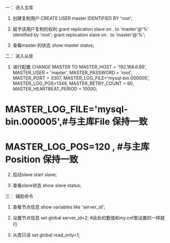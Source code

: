 
一： 进入主库

1. 创建复制用户
    CREATE USER master IDENTIFIED BY 'root';

2. 赋予该用户复制的权利
    grant replication slave on *.* to 'master'@'%'  identified by 'root';
    grant replication slave on *.* to 'master'@'%';

3. 查看master 的状态
     show master status;

二： 进入从库

1. 进行配置
     CHANGE MASTER TO 
MASTER_HOST = '192.168.6.66',  
MASTER_USER = 'master', 
MASTER_PASSWORD = 'root',
MASTER_PORT = 3307,
MASTER_LOG_FILE='mysql-bin.000005',
MASTER_LOG_POS=1346,
MASTER_RETRY_COUNT = 60,
MASTER_HEARTBEAT_PERIOD = 10000; 
# MASTER_LOG_FILE='mysql-bin.000005',#与主库File 保持一致
# MASTER_LOG_POS=120 , #与主库Position 保持一致

2. 启动slave
    start slave;

3. 查看slave状态
    show slave status;


三： 辅助命令

1. 查看节点信息
show variables like 'server_id'; 

2. 设置节点信息
set global server_id=2; #此处的数值和my.cnf里设置的一样就行 


3. 从库只读
set global read_only=1;